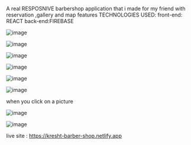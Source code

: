 A real RESPOSNIVE barbershop application that i made for my friend with reservation ,gallery and  map features
TECHNOLOGIES USED:
front-end: REACT
back-end:FIREBASE


![image](https://user-images.githubusercontent.com/92365477/217591859-ad126958-728a-4828-a120-6b25ccf13e60.png)

![image](https://user-images.githubusercontent.com/92365477/217592360-0540cd66-893e-472f-8900-6e277c97a6c0.png)

![image](https://user-images.githubusercontent.com/92365477/217592520-420a96b7-87e3-4a66-81fc-c4aae869f017.png)

![image](https://user-images.githubusercontent.com/92365477/217592724-988c6d85-89cc-4d96-9b52-e3e800d3bb0c.png)

![image](https://user-images.githubusercontent.com/92365477/217593200-69373450-a975-4ed3-9e41-06890b74d051.png)



![image](https://user-images.githubusercontent.com/92365477/217592930-b7bff6f3-962a-4810-8ef3-2364211dd89e.png)

when you click on a picture

![image](https://user-images.githubusercontent.com/92365477/217593058-773fcac6-5826-4bed-98c3-75d1f75bf0e0.png)



![image](https://user-images.githubusercontent.com/92365477/217592849-326880a2-1583-480b-be56-6cab5e36ce2e.png)



live site : https://kresht-barber-shop.netlify.app
